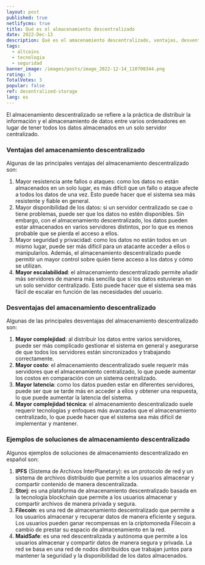 ```yaml
---
layout: post
published: true
netlifycms: true
title: Qué es el almacenamiento descentralizado
date: 2022-Dec-13
description: Qué es el amacenamiento descentralizado, ventajas, desventajas y ejemplos
tags:
  - altcoins
  - tecnologia
  - seguridad
banner_image: /images/posts/image_2022-12-14_110708344.png
rating: 5
TotalVotes: 3
popular: false
ref: decentralized-storage
lang: es
---
```

El almacenamiento descentralizado se refiere a la práctica de distribuir la información y el almacenamiento de datos entre varios ordenadores en lugar de tener todos los datos almacenados en un solo servidor centralizado. 

### Ventajas del amacenamiento descentralizado

Algunas de las principales ventajas del almacenamiento descentralizado son:

1. Mayor resistencia ante fallos o ataques: como los datos no están almacenados en un solo lugar, es más difícil que un fallo o ataque afecte a todos los datos de una vez. Esto puede hacer que el sistema sea más resistente y fiable en general.
2. Mayor disponibilidad de los datos: si un servidor centralizado se cae o tiene problemas, puede ser que los datos no estén disponibles. Sin embargo, con el almacenamiento descentralizado, los datos pueden estar almacenados en varios servidores distintos, por lo que es menos probable que se pierda el acceso a ellos.
3. Mayor seguridad y privacidad: como los datos no están todos en un mismo lugar, puede ser más difícil para un atacante acceder a ellos o manipularlos. Además, el almacenamiento descentralizado puede permitir un mayor control sobre quién tiene acceso a los datos y cómo se utilizan.
4. **Mayor escalabilidad**: el almacenamiento descentralizado permite añadir más servidores de manera más sencilla que si los datos estuvieran en un solo servidor centralizado. Esto puede hacer que el sistema sea más fácil de escalar en función de las necesidades del usuario.

### Desventajas del amacenamiento descentralizado

Algunas de las principales desventajas del almacenamiento descentralizado son:

1. **Mayor complejidad**: al distribuir los datos entre varios servidores, puede ser más complicado gestionar el sistema en general y asegurarse de que todos los servidores están sincronizados y trabajando correctamente.
2. **Mayor costo**: el almacenamiento descentralizado suele requerir más servidores que el almacenamiento centralizado, lo que puede aumentar los costos en comparación con un sistema centralizado.
3. **Mayor latencia**: como los datos pueden estar en diferentes servidores, puede ser que se tarde más en acceder a ellos y obtener una respuesta, lo que puede aumentar la latencia del sistema.
4. **Mayor complejidad técnica**: el almacenamiento descentralizado suele requerir tecnologías y enfoques más avanzados que el almacenamiento centralizado, lo que puede hacer que el sistema sea más difícil de implementar y mantener.

### Ejemplos de soluciones de almacenamiento descentralizado

Algunos ejemplos de soluciones de almacenamiento descentralizado en español son:

1. **IPFS** (Sistema de Archivos InterPlanetary): es un protocolo de red y un sistema de archivos distribuido que permite a los usuarios almacenar y compartir contenido de manera descentralizada.
2. **Storj**: es una plataforma de almacenamiento descentralizado basada en la tecnología blockchain que permite a los usuarios almacenar y compartir archivos de manera privada y segura.
3. **Filecoin**: es una red de almacenamiento descentralizado que permite a los usuarios almacenar y recuperar datos de manera eficiente y segura. Los usuarios pueden ganar recompensas en la criptomoneda Filecoin a cambio de prestar su espacio de almacenamiento en la red.
4. **MaidSafe**: es una red descentralizada y autónoma que permite a los usuarios almacenar y compartir datos de manera segura y privada. La red se basa en una red de nodos distribuidos que trabajan juntos para mantener la seguridad y la disponibilidad de los datos almacenados.